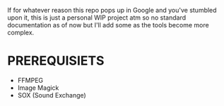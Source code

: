 If for whatever reason this repo pops up in Google and you've stumbled upon it, this is just a personal WIP project atm so no standard documentation as of now but I'll add some as the tools become more complex.

# PREREQUISIETS
* FFMPEG
* Image Magick
* SOX (Sound Exchange)

